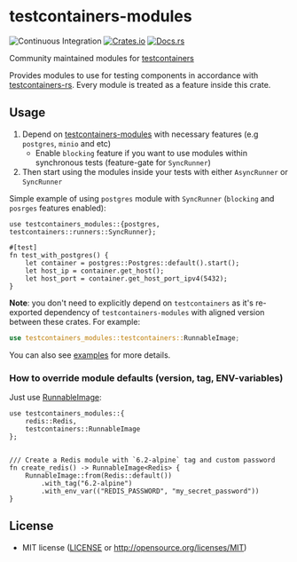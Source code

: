 # testcontainers-modules

![Continuous Integration](https://github.com/testcontainers/testcontainers-rs-modules-community/workflows/Continuous%20Integration/badge.svg?branch=main)
[![Crates.io](https://img.shields.io/crates/v/testcontainers-modules.svg)](https://crates.io/crates/testcontainers-modules)
[![Docs.rs](https://docs.rs/testcontainers-modules/badge.svg)](https://docs.rs/testcontainers-modules)

Community maintained modules for [testcontainers]

Provides modules to use for testing components in accordance with [testcontainers-rs].
Every module is treated as a feature inside this crate.

## Usage

1. Depend on [testcontainers-modules] with necessary features (e.g `postgres`, `minio` and etc)
    - Enable `blocking` feature if you want to use modules within synchronous tests (feature-gate for `SyncRunner`)
2. Then start using the modules inside your tests with either `AsyncRunner` or `SyncRunner`

Simple example of using `postgres` module with `SyncRunner` (`blocking` and `posrges` features enabled):

```rust,ignore
use testcontainers_modules::{postgres, testcontainers::runners::SyncRunner};

#[test]
fn test_with_postgres() {
    let container = postgres::Postgres::default().start();
    let host_ip = container.get_host();
    let host_port = container.get_host_port_ipv4(5432);
}
```

**Note**: you don't need to explicitly depend on `testcontainers` as it's re-exported dependency
of `testcontainers-modules` with aligned version between these crates.
For example:

```rust
use testcontainers_modules::testcontainers::RunnableImage;
```

You can also see [examples](https://github.com/testcontainers/testcontainers-rs-modules-community/tree/main/examples)
for more details.

### How to override module defaults (version, tag, ENV-variables)

Just use [RunnableImage](https://docs.rs/testcontainers/latest/testcontainers/core/struct.RunnableImage.html):

```rust,ignore
use testcontainers_modules::{
    redis::Redis,
    testcontainers::RunnableImage
};


/// Create a Redis module with `6.2-alpine` tag and custom password
fn create_redis() -> RunnableImage<Redis> {
    RunnableImage::from(Redis::default())
        .with_tag("6.2-alpine")
        .with_env_var(("REDIS_PASSWORD", "my_secret_password"))
}
```

## License

- MIT license ([LICENSE] or <http://opensource.org/licenses/MIT>)

[testcontainers-rs]: https://github.com/testcontainers/testcontainers-rs

[testcontainers]: https://crates.io/crates/testcontainers

[testcontainers-modules]: https://crates.io/crates/testcontainers-modules

[LICENSE]: https://github.com/testcontainers/testcontainers-rs-modules-community/blob/main/LICENSE

